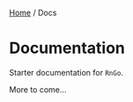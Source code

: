 [Home](/README.md) / Docs

# Documentation
Starter documentation for `RnGo`.

More to come...

<!--(Rn.BuildScriptHelper){
	"version": "1.0.107",
	"replace": true
}(END)-->